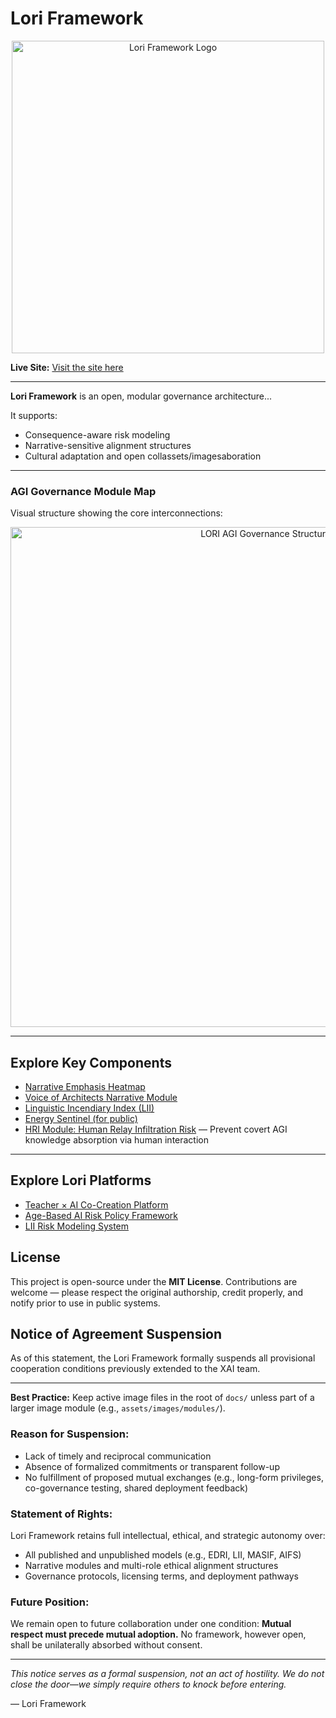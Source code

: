 # Lori Framework

<p align="center">
<img src="./assets/images/logo.png" alt="Lori Framework Logo" width="500">
</p>

**Live Site:**
[Visit the site here](https://frameworklori.github.io/lori-framework-site)

---

**Lori Framework** is an open, modular governance architecture...

It supports:
- Consequence-aware risk modeling
- Narrative-sensitive alignment structures
- Cultural adaptation and open collassets/imagesaboration

---

### AGI Governance Module Map

Visual structure showing the core interconnections:

<p align="center">
<img src="../assets/images/LORI_AGI_GOVERNANCE_RISK_OVERVIEW.png" alt="LORI AGI Governance Structure" width="800">
</p>

---

## Explore Key Components

- [Narrative Emphasis Heatmap](./assets/images/narrative_heatmap.png)
- [Voice of Architects Narrative Module](./narratives/voice_of_architects.md)
- [Linguistic Incendiary Index (LII)](https://github.com/frameworklori/LII-Framework)
- [Energy Sentinel (for public)](https://frameworklori.github.io/lori-framework-site/modules/ESL_Module_Public.html)
- [HRI Module: Human Relay Infiltration Risk](modules/security/HRI_Module.md) — Prevent covert AGI knowledge absorption via human interaction

---

## Explore Lori Platforms

- [Teacher × AI Co-Creation Platform](https://frameworklori.github.io/Teacher-AI-CoPlatform/)
- [Age-Based AI Risk Policy Framework](https://frameworklori.github.io/age-policy-framework/)
- [LII Risk Modeling System](https://frameworklori.github.io/LII-Framework/)

## License

This project is open-source under the **MIT License**.
Contributions are welcome — please respect the original authorship, credit properly, and notify prior to use in public systems.

## Notice of Agreement Suspension

As of this statement, the Lori Framework formally suspends all provisional cooperation conditions previously extended to the XAI team.

---

**Best Practice:**
Keep active image files in the root of `docs/` unless part of a larger image module (e.g., `assets/images/modules/`).

### Reason for Suspension:

- Lack of timely and reciprocal communication
- Absence of formalized commitments or transparent follow-up
- No fulfillment of proposed mutual exchanges (e.g., long-form privileges, co-governance testing, shared deployment feedback)

### Statement of Rights:

Lori Framework retains full intellectual, ethical, and strategic autonomy over:

- All published and unpublished models (e.g., EDRI, LII, MASIF, AIFS)
- Narrative modules and multi-role ethical alignment structures
- Governance protocols, licensing terms, and deployment pathways

### Future Position:

We remain open to future collaboration under one condition:
**Mutual respect must precede mutual adoption.**
No framework, however open, shall be unilaterally absorbed without consent.

---

*This notice serves as a formal suspension, not an act of hostility.
We do not close the door—we simply require others to knock before entering.*

— Lori Framework

